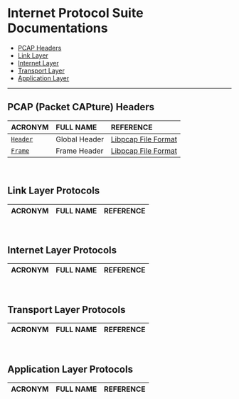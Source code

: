 # Internet Protocol Suite Documentations

 - [PCAP Headers](#pcap)
 - [Link Layer](#link)
 - [Internet Layer](#internet)
 - [Transport Layer](#transport)
 - [Application Layer](#application)

---

<a name="pcap"> </a>

## PCAP (Packet CAPture) Headers

| ACRONYM                                                                                    | FULL NAME     | REFERENCE                                                                                                  |
| :----------------------------------------------------------------------------------------- | :------------ | :--------------------------------------------------------------------------------------------------------- |
| [`Header`](https://github.com/JarryShaw/PyPCAPKit/tree/master/src/_contrib/pcap/Header.md) | Global Header | [Libpcap File Format](https://wiki.wireshark.org/Development/LibpcapFileFormat#Global_Header)              |
| [`Frame`](https://github.com/JarryShaw/PyPCAPKit/tree/master/src/_contrib/pcap/Frame.md)   | Frame Header  | [Libpcap File Format](https://wiki.wireshark.org/Development/LibpcapFileFormat#Record_.28Packet.29_Header) |

&nbsp;

<a name="link"> </a>

## Link Layer Protocols

| ACRONYM | FULL NAME | REFERENCE |
| :------ | :-------- | :-------  |

&nbsp;

<a name="internet"> </a>

## Internet Layer Protocols

| ACRONYM | FULL NAME | REFERENCE |
| :------ | :-------- | :-------  |

&nbsp;

<a name="transport"> </a>

## Transport Layer Protocols

| ACRONYM | FULL NAME | REFERENCE |
| :------ | :-------- | :-------  |

&nbsp;

<a name="application"> </a>

## Application Layer Protocols

| ACRONYM | FULL NAME | REFERENCE |
| :------ | :-------- | :-------  |
